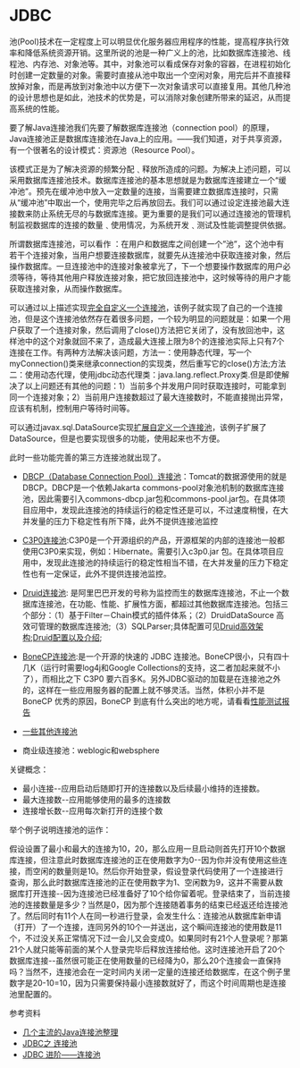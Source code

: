 # JDBC

池(Pool)技术在一定程度上可以明显优化服务器应用程序的性能，提高程序执行效率和降低系统资源开销。这里所说的池是一种广义上的池，比如数据库连接池、线程池、内存池、对象池等。其中，对象池可以看成保存对象的容器，在进程初始化时创建一定数量的对象。需要时直接从池中取出一个空闲对象，用完后并不直接释放掉对象，而是再放到对象池中以方便下一次对象请求可以直接复用。其他几种池的设计思想也是如此，池技术的优势是，可以消除对象创建所带来的延迟，从而提高系统的性能。

要了解Java连接池我们先要了解数据库连接池（connection pool）的原理，Java连接池正是数据库连接池在Java上的应用。——我们知道，对于共享资源，有一个很著名的设计模式：资源池（Resource Pool）。

该模式正是为了解决资源的频繁分配﹑释放所造成的问题。为解决上述问题，可以采用数据库连接池技术。数据库连接池的基本思想就是为数据库连接建立一个“缓冲池”。预先在缓冲池中放入一定数量的连接，当需要建立数据库连接时，只需从“缓冲池”中取出一个，使用完毕之后再放回去。我们可以通过设定连接池最大连接数来防止系统无尽的与数据库连接。更为重要的是我们可以通过连接池的管理机制监视数据库的连接的数量﹑使用情况，为系统开发﹑测试及性能调整提供依据。

所谓数据库连接池，可以看作 ：在用户和数据库之间创建一个”池”，这个池中有若干个连接对象，当用户想要连接数据库，就要先从连接池中获取连接对象，然后操作数据库。一旦连接池中的连接对象被拿光了，下一个想要操作数据库的用户必须等待，等待其他用户释放连接对象，把它放回连接池中，这时候等待的用户才能获取连接对象，从而操作数据库。

可以通过以上描述实现[完全自定义一个连接池](pool-demo-0.md)，该例子就实现了自己的一个连接池，但是这个连接池依然存在着很多问题，一个较为明显的问题就是：如果一个用户获取了一个连接对象，然后调用了close()方法把它关闭了，没有放回池中，这样池中的这个对象就回不来了，造成最大连接上限为8个的连接池实际上只有7个连接在工作。有两种方法解决该问题，方法一：使用静态代理，写一个myConnection()类来继承connection的实现类，然后重写它的close()方法;方法二：使用动态代理，使用jdbc动态代理类：java.lang.reflect.Proxy类.但是即使解决了以上问题还有其他的问题：1）当前多个并发用户同时获取连接时，可能拿到同一个连接对象；2）当前用户连接数超过了最大连接数时，不能直接抛出异常，应该有机制，控制用户等待时间等。

可以通过javax.sql.DataSource实现[扩展自定义一个连接池](pool-demo-1.md)，该例子扩展了DataSource，但是也要实现很多的功能，使用起来也不方便。

此时一些功能完善的第三方连接池就出现了。

- [DBCP（Database Connection Pool）连接池](http://commons.apache.org/dbcp/)：Tomcat的数据源使用的就是DBCP。DBCP是一个依赖Jakarta commons-pool对象池机制的数据库连接池，因此需要引入commons-dbcp.jar包和commons-pool.jar包。在具体项目应用中，发现此连接池的持续运行的稳定性还是可以，不过速度稍慢，在大并发量的压力下稳定性有所下降，此外不提供连接池监控

- [C3P0连接池](http://sourceforge.net/projects/c3p0/):C3P0是一个开源组织的产品，开源框架的内部的连接池一般都使用C3P0来实现，例如：Hibernate。需要引入c3p0.jar 包。在具体项目应用中，发现此连接池的持续运行的稳定性相当不错，在大并发量的压力下稳定性也有一定保证，此外不提供连接池监控。

- [Druid连接池](http://druid.io): 是阿里巴巴开发的号称为监控而生的数据库连接池，不止一个数据库连接池，在功能、性能、扩展性方面，都超过其他数据库连接池。包括三个部分：（1）基于Filter－Chain模式的插件体系；（2）DruidDataSource 高效可管理的数据库连接池;（3）SQLParser;具体配置可见[Druid高效架构](https://www.jianshu.com/p/7a26d9153455);[Druid配置以及介绍](https://www.cnblogs.com/niejunlei/p/5977895.html);

- [BoneCP连接池]():是一个开源的快速的 JDBC 连接池。BoneCP很小，只有四十几K（运行时需要log4j和Google Collections的支持，这二者加起来就不小了），而相比之下 C3P0 要六百多K。另外JDBC驱动的加载是在连接池之外的，这样在一些应用服务器的配置上就不够灵活。当然，体积小并不是 BoneCP 优秀的原因，BoneCP 到底有什么突出的地方呢，请看看[性能测试报告](http://jolbox.com/)
- [一些其他连接池](http://www.open-open.com/20.htm)
- 商业级连接池：weblogic和websphere

关键概念：
- 最小连接--应用启动后随即打开的连接数以及后续最小维持的连接数。
- 最大连接数--应用能够使用的最多的连接数
- 连接增长数--应用每次新打开的连接个数

举个例子说明连接池的运作：

假设设置了最小和最大的连接为10，20，那么应用一旦启动则首先打开10个数据库连接，但注意此时数据库连接池的正在使用数字为0--因为你并没有使用这些连接，而空闲的数量则是10。然后你开始登录，假设登录代码使用了一个连接进行查询，那么此时数据库连接池的正在使用数字为1、空闲数为9，这并不需要从数据库打开连接--因为连接池已经准备好了10个给你留着呢。登录结束了，当前连接池的连接数量是多少？当然是0，因为那个连接随着事务的结束已经返还给连接池了。然后同时有11个人在同一秒进行登录，会发生什么：连接池从数据库新申请（打开）了一个连接，连同另外的10个一并送出，这个瞬间连接池的使用数是11个，不过没关系正常情况下过一会儿又会变成0。如果同时有21个人登录呢？那第21个人就只能等前面的某个人登录完毕后释放连接给他。这时连接池开启了20个数据库连接--虽然很可能正在使用数量的已经降为0，那么20个连接会一直保持吗？当然不，连接池会在一定时间内关闭一定量的连接还给数据库，在这个例子里数字是20-10=10，因为只需要保持最小连接数就好了，而这个时间周期也是连接池里配置的。


参考资料
- [几个主流的Java连接池整理](https://www.cnblogs.com/linjian/p/4831088.html)
- [JDBC之 连接池](https://www.cnblogs.com/vmax-tam/p/4158802.html)
- [JDBC 进阶——连接池](https://www.jianshu.com/p/ad0ff2961597)
